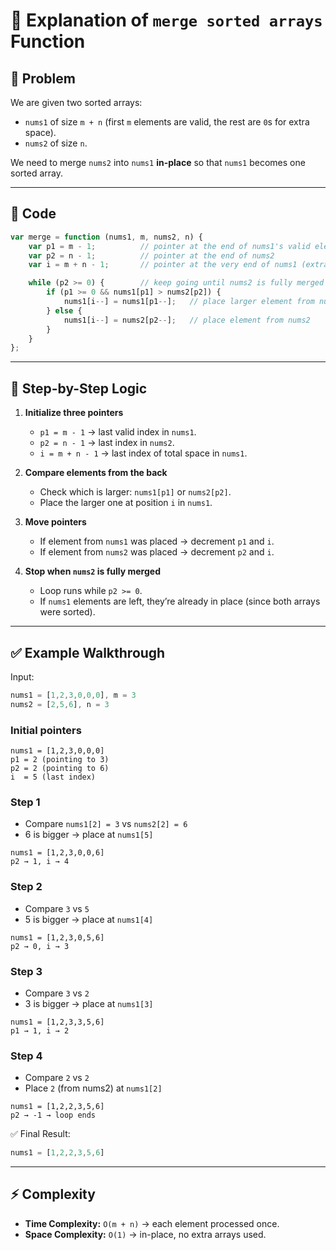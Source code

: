 # 📝 Explanation of `merge sorted arrays` Function

## 📌 Problem

We are given two sorted arrays:

* `nums1` of size `m + n` (first `m` elements are valid, the rest are `0`s for extra space).
* `nums2` of size `n`.

We need to merge `nums2` into `nums1` **in-place** so that `nums1` becomes one sorted array.

---

## 📜 Code

```javascript
var merge = function (nums1, m, nums2, n) {
    var p1 = m - 1;          // pointer at the end of nums1's valid elements
    var p2 = n - 1;          // pointer at the end of nums2
    var i = m + n - 1;       // pointer at the very end of nums1 (extra space)

    while (p2 >= 0) {        // keep going until nums2 is fully merged
        if (p1 >= 0 && nums1[p1] > nums2[p2]) {
            nums1[i--] = nums1[p1--];   // place larger element from nums1
        } else {
            nums1[i--] = nums2[p2--];   // place element from nums2
        }
    }
};
```

---

## 🔎 Step-by-Step Logic

1. **Initialize three pointers**

   * `p1 = m - 1` → last valid index in `nums1`.
   * `p2 = n - 1` → last index in `nums2`.
   * `i = m + n - 1` → last index of total space in `nums1`.

2. **Compare elements from the back**

   * Check which is larger: `nums1[p1]` or `nums2[p2]`.
   * Place the larger one at position `i` in `nums1`.

3. **Move pointers**

   * If element from `nums1` was placed → decrement `p1` and `i`.
   * If element from `nums2` was placed → decrement `p2` and `i`.

4. **Stop when `nums2` is fully merged**

   * Loop runs while `p2 >= 0`.
   * If `nums1` elements are left, they’re already in place (since both arrays were sorted).

---

## ✅ Example Walkthrough

Input:

```js
nums1 = [1,2,3,0,0,0], m = 3
nums2 = [2,5,6], n = 3
```

### Initial pointers

```
nums1 = [1,2,3,0,0,0]
p1 = 2 (pointing to 3)
p2 = 2 (pointing to 6)
i  = 5 (last index)
```

### Step 1

* Compare `nums1[2] = 3` vs `nums2[2] = 6`
* 6 is bigger → place at `nums1[5]`

```
nums1 = [1,2,3,0,0,6]
p2 → 1, i → 4
```

### Step 2

* Compare `3` vs `5`
* 5 is bigger → place at `nums1[4]`

```
nums1 = [1,2,3,0,5,6]
p2 → 0, i → 3
```

### Step 3

* Compare `3` vs `2`
* 3 is bigger → place at `nums1[3]`

```
nums1 = [1,2,3,3,5,6]
p1 → 1, i → 2
```

### Step 4

* Compare `2` vs `2`
* Place `2` (from nums2) at `nums1[2]`

```
nums1 = [1,2,2,3,5,6]
p2 → -1 → loop ends
```

✅ Final Result:

```js
nums1 = [1,2,2,3,5,6]
```

---

## ⚡️ Complexity

* **Time Complexity:** `O(m + n)` → each element processed once.
* **Space Complexity:** `O(1)` → in-place, no extra arrays used.

